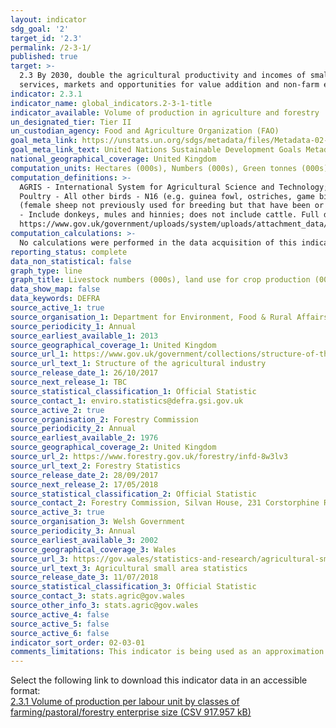 ```yaml
---
layout: indicator
sdg_goal: '2'
target_id: '2.3'
permalink: /2-3-1/
published: true
target: >-
  2.3 By 2030, double the agricultural productivity and incomes of small-scale food producers, in particular women, indigenous peoples, family farmers, pastoralists and fishers, including through secure and equal access to land, other productive resources and inputs, knowledge, financial
  services, markets and opportunities for value addition and non-farm employment
indicator: 2.3.1
indicator_name: global_indicators.2-3-1-title
indicator_available: Volume of production in agriculture and forestry
un_designated_tier: Tier II
un_custodian_agency: Food and Agriculture Organization (FAO)
goal_meta_link: https://unstats.un.org/sdgs/metadata/files/Metadata-02-03-01.pdf
goal_meta_link_text: United Nations Sustainable Development Goals Metadata (PDF 4.0 MB)
national_geographical_coverage: United Kingdom
computation_units: Hectares (000s), Numbers (000s), Green tonnes (000s)
computation_definitions: >-
  AGRIS - International System for Agricultural Science and Technology; CAP - Common Agriculture Policy; CTS - Cattle Tracing System; IAEG -  Inter-Agency and Expert Group; IFAD - International Fund for Agricultural Development. Livestock is covered under the following definitions -
  Poultry - All other birds - N16 (e.g. guinea fowl, ostriches, game birds). Sheep & Lambs - Ewes intended for further breeding or slaughter - M1 & M4 (ewes and shearlings present on survey day that have produced lambs in the last 12 months). Ewes intended for first time breeding - M7
  (female sheep not previously used for breeding but that have been or will be put to the ram this year). All farmed deer - P10 (deer kept for breeding, meat or other foodstuffs, skins or other by-products, or as breeding stock for these purposes - excludes parkland deer). Other livestock
  - Include donkeys, mules and hinnies; does not include cattle. Full definitions can be found - https://www.gov.uk/government/uploads/system/uploads/attachment_data/file/618862/structure-june-guidance-14jun17.pdf AND
  https://www.gov.uk/government/uploads/system/uploads/attachment_data/file/182225/defra-stats-foodfarm-landuselivestock-june-results-BovineRegisters.pdf.
computation_calculations: >-
  No calculations were performed in the data acquisition of this indicator as appropriate data was readily available in the final format specified by this indicator. For insight into the details of potential calculations please refer to the original source metadata or source contact.
reporting_status: complete
data_non_statistical: false
graph_type: line
graph_title: Livestock numbers (000s), land use for crop production (000s Hectares), and timber production (000s Green Tonnes)
data_show_map: false
data_keywords: DEFRA
source_active_1: true
source_organisation_1: Department for Environment, Food & Rural Affairs (Defra)
source_periodicity_1: Annual
source_earliest_available_1: 2013
source_geographical_coverage_1: United Kingdom
source_url_1: https://www.gov.uk/government/collections/structure-of-the-agricultural-industry
source_url_text_1: Structure of the agricultural industry
source_release_date_1: 26/10/2017
source_next_release_1: TBC
source_statistical_classification_1: Official Statistic
source_contact_1: enviro.statistics@defra.gsi.gov.uk
source_active_2: true
source_organisation_2: Forestry Commission
source_periodicity_2: Annual
source_earliest_available_2: 1976
source_geographical_coverage_2: United Kingdom
source_url_2: https://www.forestry.gov.uk/forestry/infd-8w3lv3
source_url_text_2: Forestry Statistics
source_release_date_2: 28/09/2017
source_next_release_2: 17/05/2018
source_statistical_classification_2: Official Statistic
source_contact_2: Forestry Commission, Silvan House, 231 Corstorphine Road, Edinb. EH12 7AT (0300 067 500)
source_active_3: true
source_organisation_3: Welsh Government
source_periodicity_3: Annual
source_earliest_available_3: 2002
source_geographical_coverage_3: Wales
source_url_3: https://gov.wales/statistics-and-research/agricultural-small-area-statistics/?lang=en
source_url_text_3: Agricultural small area statistics
source_release_date_3: 11/07/2018
source_statistical_classification_3: Official Statistic
source_contact_3: stats.agric@gov.wales
source_other_info_3: stats.agric@gov.wales
source_active_4: false
source_active_5: false
source_active_6: false
indicator_sort_order: 02-03-01
comments_limitations: This indicator is being used as an approximation of the UN SDG Indicator. Where possible, we will work to identify or develop UK data to meet the global indicator specification. This indicator has not been identified in collaboration with topic experts.
---
```

Select the following link to download this indicator data in an accessible format:<br>[2.3.1 Volume of production per labour unit by classes of farming/pastoral/forestry enterprise size (CSV 917.957 kB)](https://sustainabledevelopment-uk.github.io/sdg-data/data/2-3-1.csv)
